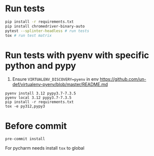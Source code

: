 # Run tests
```bash
pip install -r requirements.txt
pip install chromedriver-binary-auto
pytest --splinter-headless # run tests
tox # run test matrix
```

# Run tests with pyenv with specific python and pypy

1. Ensure `VIRTUALENV_DISCOVERY=pyenv` in env https://github.com/un-def/virtualenv-pyenv/blob/master/README.md


```
pyenv install 3.12 pypy3.7-7.3.5
pyenv local 3.12 pypy3.7-7.3.5
pip install -r requirements.txt
tox -e py312,pypy3
```


# Before commit

```
pre-commit install
```

For pycharm needs install `tox` to global
